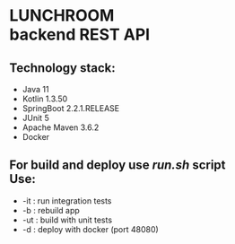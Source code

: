 # LUNCHROOM<br/>backend REST API
## Technology stack:
- Java 11
- Kotlin 1.3.50
- SpringBoot 2.2.1.RELEASE
- JUnit 5
- Apache Maven 3.6.2
- Docker
## For build and deploy use _run.sh_ script<br/>Use:
- -it : run integration tests
- -b : rebuild app
- -ut : build with unit tests
- -d : deploy with docker (port 48080)